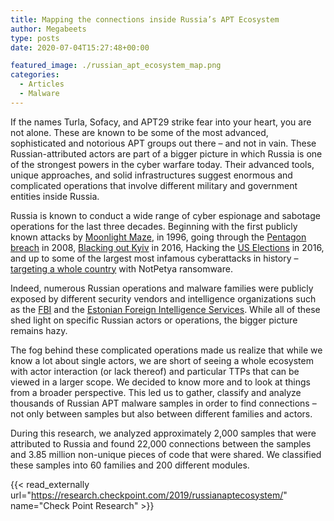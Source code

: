 ```yaml
---
title: Mapping the connections inside Russia’s APT Ecosystem
author: Megabeets
type: posts
date: 2020-07-04T15:27:48+00:00

featured_image: ./russian_apt_ecosystem_map.png
categories:
  - Articles
  - Malware
---
```

If the names Turla, Sofacy, and APT29 strike fear into your heart, you are not alone. These are known to be some of the most advanced, sophisticated and notorious APT groups out there – and not in vain. These Russian-attributed actors are part of a bigger picture in which Russia is one of the strongest powers in the cyber warfare today. Their advanced tools, unique approaches, and solid infrastructures suggest enormous and complicated operations that involve different military and government entities inside Russia.&nbsp;

Russia is known to conduct a wide range of cyber espionage and sabotage operations for the last three decades. Beginning with the first publicly known attacks by [Moonlight Maze][1], in 1996, going through the [Pentagon breach][2] in 2008, [Blacking out Kyiv][3] in 2016, Hacking the [US Elections][4] in 2016, and up to some of the largest most infamous cyberattacks in history – [targeting a whole country][5] with NotPetya ransomware.

Indeed, numerous Russian operations and malware families were publicly exposed by different security vendors and intelligence organizations such as the [FBI][6] and the [Estonian Foreign Intelligence Services][7]. While all of these shed light on specific Russian actors or operations, the bigger picture remains hazy.

The fog behind these complicated operations made us realize that while we know a lot about single actors, we are short of seeing a whole ecosystem with actor interaction (or lack thereof) and particular TTPs that can be viewed in a larger scope. We decided to know more and to look at things from a broader perspective. This led us to gather, classify and analyze thousands of Russian APT malware samples in order to find connections – not only between samples but also between different families and actors.&nbsp;

During this research, we analyzed approximately 2,000 samples that were attributed to Russia and found 22,000 connections between the samples and 3.85 million non-unique pieces of code that were shared. We classified these samples into 60 families and 200 different modules.

{{< read_externally url="https://research.checkpoint.com/2019/russianaptecosystem/" name="Check Point Research" >}}




 [1]: https://media.kasperskycontenthub.com/wp-conte./sites/43/2018/03/07180251/Penquins_Moonlit_Maze_PDF_eng.pdf
 [2]: https://web.archive.org/web/20090221124901/https://articles.latimes.com/2008/nov/28/nation/na-cyberattack28
 [3]: https://www.wired.com/story/crash-override-malware/
 [4]: https://www.dhs.gov/news/2016/10/07/joint-statement-department-homeland-security-and-office-director-national
 [5]: https://www.washingtonpost.com/world/national-security/russian-military-was-behind-notpetya-cyberattack-in-ukraine-cia-concludes/2018/01/12/048d8506-f7ca-11e7-b34a-b85626af34ef_story.html?
 [6]: https://www.us-cert.gov/sites/default/files/publications/JAR_16-20296A_GRIZZLY%20STEPPE-2016-1229.pdf
 [7]: https://www.valisluureamet.ee/pdf/raport-2018-ENG-web.pdf